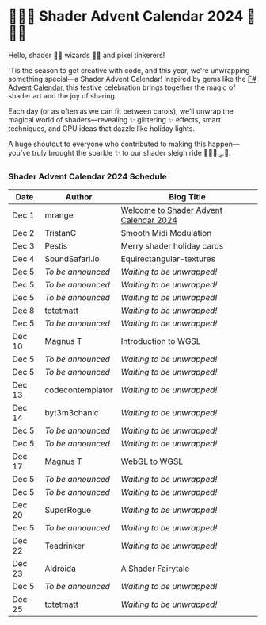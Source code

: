 # 🎄✨🎉 Shader Advent Calendar 2024 🎉✨🎄

Hello, shader 🧙‍♂️ wizards 🧙‍♂️ and pixel tinkerers!

'Tis the season to get creative with code, and this year, we're unwrapping something special—a Shader Advent Calendar! Inspired by gems like the [F# Advent Calendar](https://sergeytihon.com/fsadvent/), this festive celebration brings together the magic of shader art and the joy of sharing.

Each day (or as often as we can fit between carols), we’ll unwrap the magical world of shaders—revealing ✨ glittering ✨ effects, smart techniques, and GPU ideas that dazzle like holiday lights.

A huge shoutout to everyone who contributed to making this happen—you’ve truly brought the sparkle ✨ to our shader sleigh ride 🦌🦌🦌🛷🎅.

### Shader Advent Calendar 2024 Schedule

| Date    | Author                  | Blog Title                                |
|---------|-------------------------|-------------------------------------------|
| Dec 1   | mrange                  | [Welcome to Shader Advent Calendar 2024](day-01/README.md)|
| Dec 2   | TristanC                | Smooth Midi Modulation                    |
| Dec 3   | Pestis                  | Merry shader holiday cards                |
| Dec 4   | SoundSafari.io          | Equirectangular-textures                  |
| Dec 5   | *To be announced*       | *Waiting to be unwrapped!*                |
| Dec 5   | *To be announced*       | *Waiting to be unwrapped!*                |
| Dec 5   | *To be announced*       | *Waiting to be unwrapped!*                |
| Dec 8   | totetmatt               | *Waiting to be unwrapped!*                |
| Dec 5   | *To be announced*       | *Waiting to be unwrapped!*                |
| Dec 10  | Magnus T                | Introduction to WGSL                      |
| Dec 5   | *To be announced*       | *Waiting to be unwrapped!*                |
| Dec 5   | *To be announced*       | *Waiting to be unwrapped!*                |
| Dec 13  | codecontemplator        | *Waiting to be unwrapped!*                |
| Dec 14  | byt3m3chanic            | *Waiting to be unwrapped!*                |
| Dec 5   | *To be announced*       | *Waiting to be unwrapped!*                |
| Dec 5   | *To be announced*       | *Waiting to be unwrapped!*                |
| Dec 17  | Magnus T                | WebGL to WGSL                             |
| Dec 5   | *To be announced*       | *Waiting to be unwrapped!*                |
| Dec 5   | *To be announced*       | *Waiting to be unwrapped!*                |
| Dec 20  | SuperRogue              | *Waiting to be unwrapped!*                |
| Dec 5   | *To be announced*       | *Waiting to be unwrapped!*                |
| Dec 22  | Teadrinker              | *Waiting to be unwrapped!*                |
| Dec 23  | Aldroida                | A Shader Fairytale                        |
| Dec 5   | *To be announced*       | *Waiting to be unwrapped!*                |
| Dec 25  | totetmatt               | *Waiting to be unwrapped!*                |
